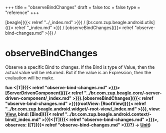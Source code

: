 +++
title = "observeBindChanges"
draft = false
toc = false
type = "reference"
+++

[beagle]({{< relref "../_index.md" >}}) / [br.com.zup.beagle.android.utils]({{< relref "_index.md" >}}) / [observeBindChanges]({{< relref "observe-bind-changes.md" >}}) / 



# observeBindChanges  


Observe a specific Bind to changes. If the Bind is type of Value, then the actual value will be returned. But if the value is an Expression, then the evaluation will be make.

  
  
<b><b>fun <[T]({{< relref "observe-bind-changes.md" >}})> [ServerDrivenComponent]({{< relref "../br.com.zup.beagle.core/-server-driven-component/_index.md" >}}).[observeBindChanges]({{< relref "observe-bind-changes.md" >}})(rootView: [RootView]({{< relref "../br.com.zup.beagle.android.widget/-root-view/_index.md" >}}), view: [View](https://developer.android.com/reference/kotlin/android/view/View.html), bind: [Bind]({{< relref "../br.com.zup.beagle.android.context/-bind/_index.md" >}})<[T]({{< relref "observe-bind-changes.md" >}})>, observes: ([T]({{< relref "observe-bind-changes.md" >}})?) -> [Unit](https://kotlinlang.org/api/latest/jvm/stdlib/kotlin/-unit/index.html))</b></b>  



